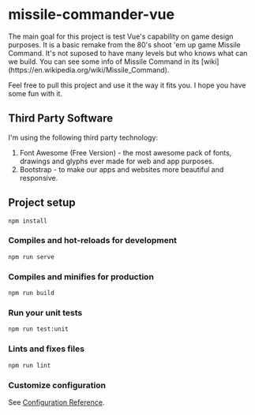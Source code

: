 # missile-commander-vue
<p>The main goal for this project is test Vue's capability on game design purposes.
It is a basic remake from the 80's shoot 'em up game Missile Command. It's not suposed to have many levels but who knows what can we build.
You can see some info of Missile Command in its [wiki](https://en.wikipedia.org/wiki/Missile_Command).</p>

<p>Feel free to pull this project and use it the way it fits you.
I hope you have some fun with it.</p>

## Third Party Software
I'm using the following third party technology:
1. Font Awesome (Free Version) - the most awesome pack of fonts, drawings and glyphs ever made for web and app purposes.
2. Bootstrap - to make our apps and websites more beautiful and responsive.

## Project setup
```
npm install
```

### Compiles and hot-reloads for development
```
npm run serve
```

### Compiles and minifies for production
```
npm run build
```

### Run your unit tests
```
npm run test:unit
```

### Lints and fixes files
```
npm run lint
```

### Customize configuration
See [Configuration Reference](https://cli.vuejs.org/config/).
